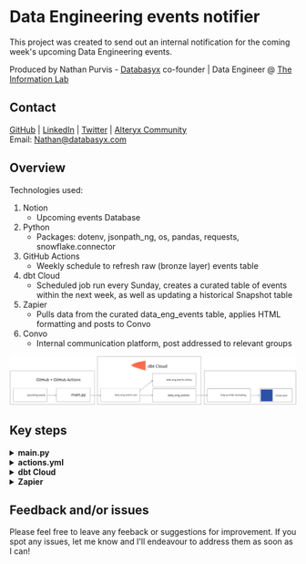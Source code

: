 <h1>Data Engineering events notifier</h1>

This project was created to send out an internal notification for the coming week's upcoming Data Engineering events.

Produced by Nathan Purvis - [Databasyx](https://www.databasyx.com/) co-founder | Data Engineer @ [The Information Lab](https://www.theinformationlab.co.uk/)

<h2>Contact</h2>

[GitHub](https://github.com/DataNath) | [LinkedIn](https://www.linkedin.com/in/nathan-purvis/) | [Twitter](https://x.com/DataNath) | [Alteryx Community](https://community.alteryx.com/t5/user/viewprofilepage/user-id/307299)  
Email: Nathan@databasyx.com

<h2>Overview</h2>

Technologies used:

1. Notion
    - Upcoming events Database
2. Python
    - Packages: dotenv, jsonpath_ng, os, pandas, requests, snowflake.connector
3. GitHub Actions
    - Weekly schedule to refresh raw (bronze layer) events table
4. dbt Cloud
    - Scheduled job run every Sunday, creates a curated table of events within the next week, as well as updating a historical Snapshot table
5. Zapier
    - Pulls data from the curated data_eng_events table, applies HTML formatting and posts to Convo
6. Convo
    - Internal communication platform, post addressed to relevant groups

![Process diagram](.docs/process.svg)

<h2>Key steps</h2>

<details>
<summary><strong style="font size 24px;";>main.py</strong></summary>

>
Using environment variables to pull in GitHub Actions secrets
```python
database_id     = os.getenv("DATABASE_ID")
bearer_token    = os.getenv("BEARER_TOKEN")
sf_user         = os.getenv("USER")
sf_password     = os.getenv("PASSWORD")
sf_account      = os.getenv("ACCOUNT")
sf_warehouse    = os.getenv("WAREHOUSE")
sf_database     = os.getenv("DATABASE")
sf_schema       = os.getenv("SCHEMA")
```

![GitHub Actions secrets](.docs/secrets.png)

Picking out target attributes in the API response using JSONPath
```python
details = {
            "uid":   page.get("id"),
            "name": "$.properties.Name.title[*].text.content",
            "date": "$.properties.Date.date.start",
            "time": "$.properties.Time.rich_text[*].text.content",
            "url":  "$.properties.Link.url"
        }
```

Use a cursor object to execute various SQL statements
    - Drop the current table, return record count of newly-created table & cast new grants ready for dbt

```python
drop_query = f'DROP TABLE IF EXISTS "{table_name}"'
conn.cursor().execute(drop_query)

count_query = f'SELECT COUNT(*) FROM "{table_name}"'
count = conn.cursor().execute(count_query).fetchone()[0]

grant_query = f"GRANT SELECT ON ALL TABLES IN SCHEMA {sf_schema} TO ROLE CORE"
grant = conn.cursor().execute(grant_query)
```

</details>

<details>
<summary><strong style="font size 24px;";>actions.yml</strong></summary>

>
Set up cron scheduling for midday every Sunday
```yml
on:
  schedule:
    - cron: "0 12 * * 0"
```

Install latest version of pip and all required packages
```yml
- name: Environment setup
        run: |
          python -m pip install --upgrade pip
          pip install -r requirements.txt
```

Sets environment variables from GitHub Actions secrets then runs Python unbuffered
```yml
- name: Run script
        env:
          DATABASE_ID:  ${{secrets.DATABASE_ID}}
          BEARER_TOKEN: ${{secrets.BEARER_TOKEN}}
          USER:         ${{secrets.USER}}
          PASSWORD:     ${{secrets.PASSWORD}}
          ACCOUNT:      ${{secrets.ACCOUNT}}
          WAREHOUSE:    ${{secrets.WAREHOUSE}}
          DATABASE:     ${{secrets.DATABASE}}
          SCHEMA:       ${{secrets.SCHEMA}}
        run: |
          python -u main.py
```

</details>

<details>
<summary><strong style="font size 24px;";>dbt Cloud</strong></summary>

>
Configure Snapshot table to show changes to events
```yml
version: 2

snapshots:
  - name: data_eng_events_history
    relation: source('bronze', 'data_eng_events_raw')
    config:
      unique_key: '"uid"'
      strategy: check
      check_cols: all
      hard_deletes: new_record
      snapshot_meta_column_names:
        dbt_scd_id: scd_hash
        dbt_updated_at: updated_at
        dbt_valid_from: valid_from_date
        dbt_valid_to: valid_until_date
        dbt_is_deleted: has_been_deleted
      dbt_valid_to_current: DATEADD(day, 1, CURRENT_DATE)
```

Set up correct materializations and ensure correct grants on gold objects ready for Zapier
```yml
models:
  data_eng_events_notifier:
    silver:
      +materialized: ephemeral
    gold:
      +materialized: table
      +grants:
        select: "DATASCHOOL"
```

</details>

<details>
<summary><strong style="font size 24px;";>Zapier</strong></summary>

>
Pull only relevant fields from snowflake
```sql
SELECT
  *
EXCLUDE
  "uid"
FROM DATA_ENG_EVENTS
ORDER BY
  "date",
  "time"
```

Code by Zapier - Python to create formatted Convo post
```python
name = inputData['name'].split(',')
date = inputData['date'].split(',')
time = inputData['time'].split(',')
link = inputData['link'].split(',')

combined = list(zip(name, date, time, link))

combined.sort(key=lambda x: (x[1], x[2]))

message = 'Upcoming events this week:<br>'+chr(0x200B)+'<br>'

for n, d, t, l in combined:
    message += f"\U0001F4DA Name: {n}<br>"
    message += f"\U0001F4C6 Date: {d}<br>"
    message += f"\U0001F55D Time: {t}<br>"
    message += f'\U0001F517 URL: <a href="{l}">Event page</a><br>'+chr(0x200B)+'<br>'

message += 'Hope to see you there! Remember to write up a reflective post to share your thoughts and any interesting learnings/connections!'

return{"output": message}
```

</details>

<h2>Feedback and/or issues</h2>

Please feel free to leave any feeback or suggestions for improvement. If you spot any issues, let me know and I'll endeavour to address them as soon as I can!